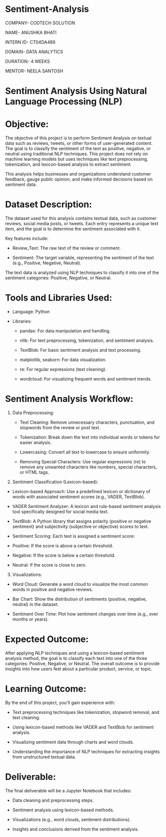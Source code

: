 # Sentiment-Analysis
COMPANY- CODTECH SOLUTION

NAME- ANUSHKA BHATI

INTERN ID- CT04DA489

DOMAIN- DATA ANALYTICS

DURATION- 4 WEEKS

MENTOR- NEELA SANTOSH
# Sentiment Analysis Using Natural Language Processing (NLP)
# Objective:
The objective of this project is to perform Sentiment Analysis on textual data such as reviews, tweets, or other forms of user-generated content. The goal is to classify the sentiment of the text as positive, negative, or neutral using traditional NLP techniques. This project does not rely on machine learning models but uses techniques like text preprocessing, tokenization, and lexicon-based analysis to extract sentiment.

This analysis helps businesses and organizations understand customer feedback, gauge public opinion, and make informed decisions based on sentiment data.

# Dataset Description:
The dataset used for this analysis contains textual data, such as customer reviews, social media posts, or tweets. Each entry represents a unique text item, and the goal is to determine the sentiment associated with it.

Key features include:

   * Review_Text: The raw text of the review or comment.
    
   * Sentiment: The target variable, representing the sentiment of the text (e.g., Positive, Negative, Neutral).
     
The text data is analyzed using NLP techniques to classify it into one of the sentiment categories: Positive, Negative, or Neutral.

# Tools and Libraries Used:
  * Language: Python
    
  * Libraries:
     * pandas: For data manipulation and handling.
       
     * nltk: For text preprocessing, tokenization, and sentiment analysis.
       
     * TextBlob: For basic sentiment analysis and text processing.
       
     * matplotlib, seaborn: For data visualization.
       
     * re: For regular expressions (text cleaning).
       
     * wordcloud: For visualizing frequent words and sentiment trends.
# Sentiment Analysis Workflow:

1. Data Preprocessing:

    * Text Cleaning: Remove unnecessary characters, punctuation, and stopwords from the review or post text.
      
    * Tokenization: Break down the text into individual words or tokens for easier analysis.
      
    * Lowercasing: Convert all text to lowercase to ensure uniformity.
      
    * Removing Special Characters: Use regular expressions (re) to remove any unwanted characters like numbers, special characters, or HTML tags.
      
2. Sentiment Classification (Lexicon-based):

* Lexicon-based Approach: Use a predefined lexicon or dictionary of words with associated sentiment scores (e.g., VADER, TextBlob).
  
* VADER Sentiment Analyzer: A lexicon and rule-based sentiment analysis tool specifically designed for social media text.
  
* TextBlob: A Python library that assigns polarity (positive or negative sentiment) and subjectivity (subjective or objective) scores to text.
  
* Sentiment Scoring: Each text is assigned a sentiment score:
  
* Positive: If the score is above a certain threshold.
  
* Negative: If the score is below a certain threshold.
  
* Neutral: If the score is close to zero.
  
3. Visualizations:

* Word Cloud: Generate a word cloud to visualize the most common words in positive and negative reviews.
  
* Bar Chart: Show the distribution of sentiments (positive, negative, neutral) in the dataset.
  
* Sentiment Over Time: Plot how sentiment changes over time (e.g., over months or years).
  
# Expected Outcome:
After applying NLP techniques and using a lexicon-based sentiment analysis method, the goal is to classify each text into one of the three categories: Positive, Negative, or Neutral. The overall outcome is to provide insights into how users feel about a particular product, service, or topic.

# Learning Outcome:
By the end of this project, you'll gain experience with:

* Text preprocessing techniques like tokenization, stopword removal, and text cleaning.
  
* Using lexicon-based methods like VADER and TextBlob for sentiment analysis.
  
* Visualizing sentiment data through charts and word clouds.
  
* Understanding the importance of NLP techniques for extracting insights from unstructured textual data.
  
# Deliverable:
The final deliverable will be a Jupyter Notebook that includes:

* Data cleaning and preprocessing steps.
  
* Sentiment analysis using lexicon-based methods.
  
* Visualizations (e.g., word clouds, sentiment distributions).
  
* Insights and conclusions derived from the sentiment analysis.
  
